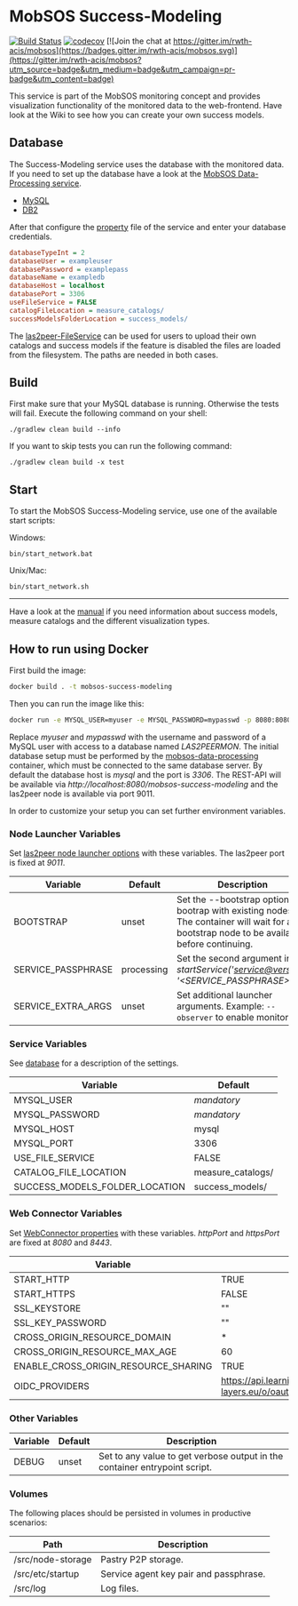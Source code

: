 # MobSOS Success-Modeling

[![Build Status](https://travis-ci.org/rwth-acis/mobsos-success-modeling.svg?branch=master)](https://travis-ci.org/rwth-acis/mobsos-success-modeling) [![codecov](https://codecov.io/gh/rwth-acis/mobsos-success-modeling/branch/master/graph/badge.svg)](https://codecov.io/gh/rwth-acis/mobsos-success-modeling) [![Join the chat at https://gitter.im/rwth-acis/mobsos](https://badges.gitter.im/rwth-acis/mobsos.svg)](https://gitter.im/rwth-acis/mobsos?utm_source=badge&utm_medium=badge&utm_campaign=pr-badge&utm_content=badge)

This service is part of the MobSOS monitoring concept and provides visualization functionality of the monitored data to the web-frontend. Have look at the Wiki to see how you can create your own success models.

## Database

The Success-Modeling service uses the database with the monitored data. If you need to set up the database have a look at the [MobSOS Data-Processing service](mobsos-data-processing).

- [MySQL](https://github.com/rwth-acis/mobsos-data-processing/blob/master/bin/create_database_MySQL.sql)
- [DB2](https://github.com/rwth-acis/mobsos-data-processing/blob/master/bin/create_database_DB2.sql)


After that configure the [property](etc/i5.las2peer.services.mobsos.successModeling.MonitoringDataProvisionService.properties) file of the service and enter your database credentials.

```INI
databaseTypeInt = 2
databaseUser = exampleuser
databasePassword = examplepass
databaseName = exampledb
databaseHost = localhost
databasePort = 3306
useFileService = FALSE
catalogFileLocation = measure_catalogs/
successModelsFolderLocation = success_models/
```

The [las2peer-FileService](https://github.com/rwth-acis/las2peer-FileService) can be used for users to upload their own catalogs and success models if the feature is disabled the files are loaded from the filesystem. The paths are needed in both cases.

## Build

First make sure that your MySQL database is running. Otherwise the tests will fail. Execute the following command on your shell:

```shell
./gradlew clean build --info
```
If you want to skip tests you can run the following command:
```shell
./gradlew clean build -x test
```
## Start

To start the MobSOS Success-Modeling service, use one of the available start scripts:

Windows:

```shell
bin/start_network.bat
```

Unix/Mac:

```shell
bin/start_network.sh
```

---

Have a look at the [manual](../../wiki/Manual) if you need information about success models, measure catalogs and the different visualization types.

## How to run using Docker

First build the image:

```bash
docker build . -t mobsos-success-modeling
```

Then you can run the image like this:

```bash
docker run -e MYSQL_USER=myuser -e MYSQL_PASSWORD=mypasswd -p 8080:8080 -p 9011:9011 mobsos-success-modeling
```

Replace _myuser_ and _mypasswd_ with the username and password of a MySQL user with access to a database named _LAS2PEERMON_.
The initial database setup must be performed by the [mobsos-data-processing](https://github.com/rwth-acis/mobsos-data-processing) container, which must be connected to the same database server.
By default the database host is _mysql_ and the port is _3306_.
The REST-API will be available via _http://localhost:8080/mobsos-success-modeling_ and the las2peer node is available via port 9011.

In order to customize your setup you can set further environment variables.

### Node Launcher Variables

Set [las2peer node launcher options](https://github.com/rwth-acis/las2peer-Template-Project/wiki/L2pNodeLauncher-Commands#at-start-up) with these variables.
The las2peer port is fixed at _9011_.

| Variable           | Default    | Description                                                                                                                                  |
| ------------------ | ---------- | -------------------------------------------------------------------------------------------------------------------------------------------- |
| BOOTSTRAP          | unset      | Set the --bootstrap option to bootrap with existing nodes. The container will wait for any bootstrap node to be available before continuing. |
| SERVICE_PASSPHRASE | processing | Set the second argument in _startService('<service@version>', '<SERVICE_PASSPHRASE>')_.                                                      |
| SERVICE_EXTRA_ARGS | unset      | Set additional launcher arguments. Example: `--observer` to enable monitoring.                                                               |

### Service Variables

See [database](#Database) for a description of the settings.

| Variable                       | Default           |
| ------------------------------ | ----------------- |
| MYSQL_USER                     | _mandatory_       |
| MYSQL_PASSWORD                 | _mandatory_       |
| MYSQL_HOST                     | mysql             |
| MYSQL_PORT                     | 3306              |
| USE_FILE_SERVICE               | FALSE             |
| CATALOG_FILE_LOCATION          | measure_catalogs/ |
| SUCCESS_MODELS_FOLDER_LOCATION | success_models/   |

### Web Connector Variables

Set [WebConnector properties](https://github.com/rwth-acis/las2peer-Template-Project/wiki/WebConnector-Configuration) with these variables.
_httpPort_ and _httpsPort_ are fixed at _8080_ and _8443_.

| Variable                             | Default                                                             |
| ------------------------------------ | ------------------------------------------------------------------- |
| START_HTTP                           | TRUE                                                                |
| START_HTTPS                          | FALSE                                                               |
| SSL_KEYSTORE                         | ""                                                                  |
| SSL_KEY_PASSWORD                     | ""                                                                  |
| CROSS_ORIGIN_RESOURCE_DOMAIN         | \*                                                                  |
| CROSS_ORIGIN_RESOURCE_MAX_AGE        | 60                                                                  |
| ENABLE_CROSS_ORIGIN_RESOURCE_SHARING | TRUE                                                                |
| OIDC_PROVIDERS                       | https://api.learning-layers.eu/o/oauth2,https://accounts.google.com |

### Other Variables

| Variable | Default | Description                                                                |
| -------- | ------- | -------------------------------------------------------------------------- |
| DEBUG    | unset   | Set to any value to get verbose output in the container entrypoint script. |

### Volumes

The following places should be persisted in volumes in productive scenarios:

| Path              | Description                            |
| ----------------- | -------------------------------------- |
| /src/node-storage | Pastry P2P storage.                    |
| /src/etc/startup  | Service agent key pair and passphrase. |
| /src/log          | Log files.                             |
